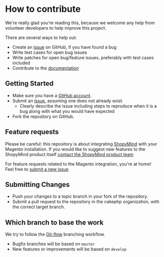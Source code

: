# How to contribute

We're really glad you're reading this, because we welcome any help from volunteer developers to help improve this project.

There are several ways to help out:
* Create an [issue](https://github.com/occitech/Occitech_ShopyMind/issues) on GitHub, if you have found a bug
* Write test cases for open bug issues
* Write patches for open bug/feature issues, preferably with test cases included
* Contribute to the [documentation](docs/)

## Getting Started

* Make sure you have a [GitHub account](https://github.com/signup/free).
* Submit an [issue](https://github.com/occitech/Occitech_ShopyMind/issues), assuming one does not already exist.
  * Clearly describe the issue including steps to reproduce when it is a bug along with what you would have expected
* Fork the repository on GitHub.

## Feature requests

Please be careful: this repository is about integrating [ShopyMind](http://www.shopymind.com/) with your Magento installation.
If you would like to suggest new features to the ShopyMind product itself [contact the ShopyMind product team](http://www.shopymind.com/contactez-nous/)

For feature requests related to the Magento integration, you're at home! Feel free to [submit a new issue](https://github.com/occitech/Occitech_ShopyMind/issues)

## Submitting Changes

* Push your changes to a topic branch in your fork of the repository.
* Submit a pull request to the repository in the cakephp organization, with the
  correct target branch.

## Which branch to base the work

We try to follow the [Git-flow](http://jeffkreeftmeijer.com/2010/why-arent-you-using-git-flow/) branching workflow.

* Bugfix branches will be based on `master`
* New features or improvements will be based on `develop`

